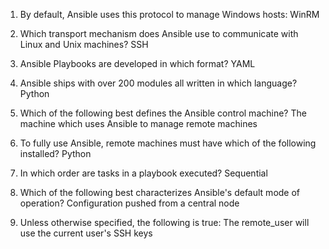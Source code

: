 1. By default, Ansible uses this protocol to manage Windows hosts:
WinRM

2. Which transport mechanism does Ansible use to communicate with Linux and Unix machines?
SSH 

3. Ansible Playbooks are developed in which format?
YAML

4. Ansible ships with over 200 modules all written in which language?
Python

5. Which of the following best defines the Ansible control machine?
The machine which uses Ansible to manage remote machines

6. To fully use Ansible, remote machines must have which of the following installed?
Python

7. In which order are tasks in a playbook executed?
Sequential

8. Which of the following best characterizes Ansible's default mode of operation?
Configuration pushed from a central node

9. Unless otherwise specified, the following is true:
The remote_user will use the current user's SSH keys

